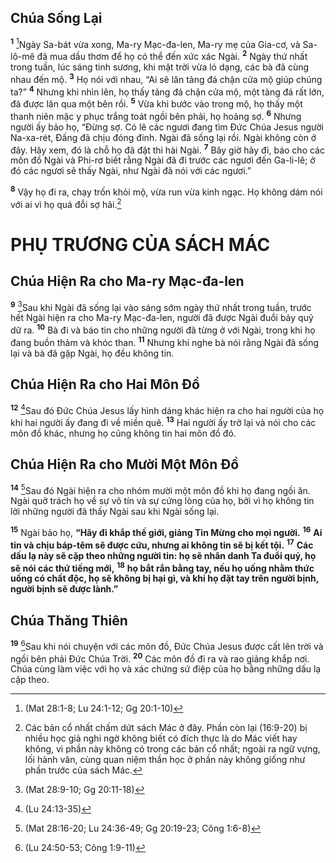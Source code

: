 ## Chúa Sống Lại

<sup><b>1</b></sup> [^1@-39f1a1d5-1819-477b-873b-9ad6fe0b3e62]Ngày Sa-bát vừa xong, Ma-ry Mạc-đa-len, Ma-ry mẹ của Gia-cơ, và Sa-lô-mê đã mua dầu thơm để họ có thể đến xức xác Ngài. <sup><b>2</b></sup> Ngày thứ nhất trong tuần, lúc sáng tinh sương, khi mặt trời vừa ló dạng, các bà đã cùng nhau đến mộ. <sup><b>3</b></sup> Họ nói với nhau, “Ai sẽ lăn tảng đá chận cửa mộ giúp chúng ta?” <sup><b>4</b></sup> Nhưng khi nhìn lên, họ thấy tảng đá chận cửa mộ, một tảng đá rất lớn, đã được lăn qua một bên rồi. <sup><b>5</b></sup> Vừa khi bước vào trong mộ, họ thấy một thanh niên mặc y phục trắng toát ngồi bên phải, họ hoảng sợ. <sup><b>6</b></sup> Nhưng người ấy bảo họ, “Ðừng sợ. Có lẽ các ngươi đang tìm Ðức Chúa Jesus người Na-xa-rét, Ðấng đã chịu đóng đinh. Ngài đã sống lại rồi. Ngài không còn ở đây. Hãy xem, đó là chỗ họ đã đặt thi hài Ngài. <sup><b>7</b></sup> Bây giờ hãy đi, báo cho các môn đồ Ngài và Phi-rơ biết rằng Ngài đã đi trước các ngươi đến Ga-li-lê; ở đó các ngươi sẽ thấy Ngài, như Ngài đã nói với các ngươi.”

<sup><b>8</b></sup> Vậy họ đi ra, chạy trốn khỏi mộ, vừa run vừa kinh ngạc. Họ không dám nói với ai vì họ quá đỗi sợ hãi.[^1-39f1a1d5-1819-477b-873b-9ad6fe0b3e62]

# PHỤ TRƯƠNG CỦA SÁCH MÁC

## Chúa Hiện Ra cho Ma-ry Mạc-đa-len

<sup><b>9</b></sup> [^2@-39f1a1d5-1819-477b-873b-9ad6fe0b3e62]Sau khi Ngài đã sống lại vào sáng sớm ngày thứ nhất trong tuần, trước hết Ngài hiện ra cho Ma-ry Mạc-đa-len, người đã được Ngài đuổi bảy quỷ dữ ra. <sup><b>10</b></sup> Bà đi và báo tin cho những người đã từng ở với Ngài, trong khi họ đang buồn thảm và khóc than. <sup><b>11</b></sup> Nhưng khi nghe bà nói rằng Ngài đã sống lại và bà đã gặp Ngài, họ đều không tin.

## Chúa Hiện Ra cho Hai Môn Ðồ

<sup><b>12</b></sup> [^3@-39f1a1d5-1819-477b-873b-9ad6fe0b3e62]Sau đó Ðức Chúa Jesus lấy hình dáng khác hiện ra cho hai người của họ khi hai người ấy đang đi về miền quê. <sup><b>13</b></sup> Hai người ấy trở lại và nói cho các môn đồ khác, nhưng họ cũng không tin hai môn đồ đó.

## Chúa Hiện Ra cho Mười Một Môn Ðồ

<sup><b>14</b></sup> [^4@-39f1a1d5-1819-477b-873b-9ad6fe0b3e62]Sau đó Ngài hiện ra cho nhóm mười một môn đồ khi họ đang ngồi ăn. Ngài quở trách họ về sự vô tín và sự cứng lòng của họ, bởi vì họ không tin lời những người đã thấy Ngài sau khi Ngài sống lại.

<sup><b>15</b></sup> Ngài bảo họ, **“Hãy đi khắp thế giới, giảng Tin Mừng cho mọi người.** <sup><b>16</b></sup> **Ai tin và chịu báp-têm sẽ được cứu, nhưng ai không tin sẽ bị kết tội.** <sup><b>17</b></sup> **Các dấu lạ này sẽ cặp theo những người tin: họ sẽ nhân danh Ta đuổi quỷ, họ sẽ nói các thứ tiếng mới,** <sup><b>18</b></sup> **họ bắt rắn bằng tay, nếu họ uống nhằm thức uống có chất độc, họ sẽ không bị hại gì, và khi họ đặt tay trên người bịnh, người bịnh sẽ được lành.”**

## Chúa Thăng Thiên

<sup><b>19</b></sup> [^5@-39f1a1d5-1819-477b-873b-9ad6fe0b3e62]Sau khi nói chuyện với các môn đồ, Ðức Chúa Jesus được cất lên trời và ngồi bên phải Ðức Chúa Trời. <sup><b>20</b></sup> Các môn đồ đi ra và rao giảng khắp nơi. Chúa cùng làm việc với họ và xác chứng sứ điệp của họ bằng những dấu lạ cặp theo.

[^1-39f1a1d5-1819-477b-873b-9ad6fe0b3e62]: Các bản cổ nhất chấm dứt sách Mác ở đây. Phần còn lại (16:9-20) bị nhiều học giả nghi ngờ không biết có đích thực là do Mác viết hay không, vì phần này không có trong các bản cổ nhất; ngoài ra ngữ vựng, lối hành văn, cùng quan niệm thần học ở phần này không giống như phần trước của sách Mác.

[^1@-39f1a1d5-1819-477b-873b-9ad6fe0b3e62]: (Mat 28:1-8; Lu 24:1-12; Gg 20:1-10)

[^2@-39f1a1d5-1819-477b-873b-9ad6fe0b3e62]: (Mat 28:9-10; Gg 20:11-18)

[^3@-39f1a1d5-1819-477b-873b-9ad6fe0b3e62]: (Lu 24:13-35)

[^4@-39f1a1d5-1819-477b-873b-9ad6fe0b3e62]: (Mat 28:16-20; Lu 24:36-49; Gg 20:19-23; Công 1:6-8)

[^5@-39f1a1d5-1819-477b-873b-9ad6fe0b3e62]: (Lu 24:50-53; Công 1:9-11)
